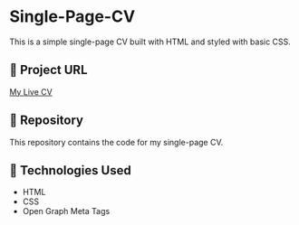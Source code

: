# Single-Page-CV
This is a simple single-page CV built with HTML and styled with basic CSS.

## 🔗 Project URL  

[My Live CV](https://dadianigio.github.io/Single-Page-CV/)


## 📂 Repository  
This repository contains the code for my single-page CV.

## 🚀 Technologies Used  
- HTML  
- CSS  
- Open Graph Meta Tags  
